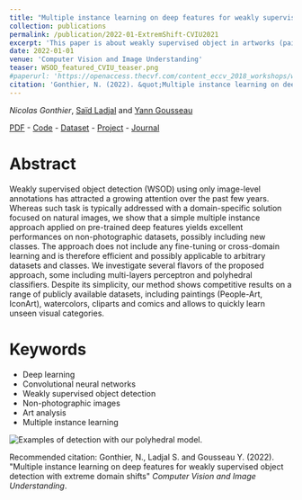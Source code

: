 ```yaml
---
title: "Multiple instance learning on deep features for weakly supervised object detection with extreme domain shifts"
collection: publications
permalink: /publication/2022-01-ExtremShift-CVIU2021
excerpt: 'This paper is about weakly supervised object in artworks (paintings, watercolor etc) based on multiple instance learning. We propose a simple multiple instance approach applied on pre-trained deep features to learn new classes on non-photographic datasets.'
date: 2022-01-01
venue: 'Computer Vision and Image Understanding'
teaser: WSOD_featured_CVIU_teaser.png
#paperurl: 'https://openaccess.thecvf.com/content_eccv_2018_workshops/w13/html/Gonthier_Weakly_Supervised_Object_Detection_in_Artworks_ECCVW_2018_paper.html'
citation: 'Gonthier, N. (2022). &quot;Multiple instance learning on deep features for weakly supervised object detection with extreme domain shifts&quot; <i>Computer Vision and Image Understanding</i>.'
---
```


*Nicolas Gonthier*, [Saïd Ladjal](https://perso.telecom-paristech.fr/ladjal/) and [Yann Gousseau](https://gousseau.wp.imt.fr/)

[PDF](https://arxiv.org/abs/2008.01178) - [Code](https://github.com/ngonthier/Mi_max) - [Dataset](https://wsoda.telecom-paristech.fr/downloads/dataset/) - [Project](https://wsoda.telecom-paristech.fr/) - [Journal](https://www.sciencedirect.com/science/article/abs/pii/S1077314221001430)

Abstract
======

Weakly supervised object detection (WSOD) using only image-level annotations has attracted a growing attention over the past few years. Whereas such task is typically addressed with a domain-specific solution focused on natural images, we show that a simple multiple instance approach applied on pre-trained deep features yields excellent performances on non-photographic datasets, possibly including new classes. The approach does not include any fine-tuning or cross-domain learning and is therefore efficient and possibly applicable to arbitrary datasets and classes. We investigate several flavors of the proposed approach, some including multi-layers perceptron and polyhedral classifiers. Despite its simplicity, our method shows competitive results on a range of publicly available datasets, including paintings (People-Art, IconArt), watercolors, cliparts and comics and allows to quickly learn unseen visual categories.

Keywords
======
* Deep learning
* Convolutional neural networks
* Weakly supervised object detection
* Non-photographic images
* Art analysis
* Multiple instance learning

![Examples of detection with our polyhedral model.](https://ngonthier.github.io/images/featured_CVIU.PNG)

Recommended citation: Gonthier, N., Ladjal S. and Gousseau Y. (2022). "Multiple instance learning on deep features for weakly supervised object detection with extreme domain shifts" <i>Computer Vision and Image Understanding</i>.
